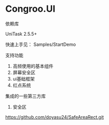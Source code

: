# Congroo.UI

依赖库

UniTask 2.5.5+



快速上手见： Samples/StartDemo

支持功能

1. 高频使用的基本组件
2. 屏幕安全区
3. ui基础框架
4. 红点系统





集成的一些第三方库

1. 安全区

https://github.com/doyasu24/SafeAreaRect.git